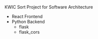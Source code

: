 KWIC Sort Project for Software Architecture
- React Frontend
- Python Backend
  - flask
  - flask_cors
